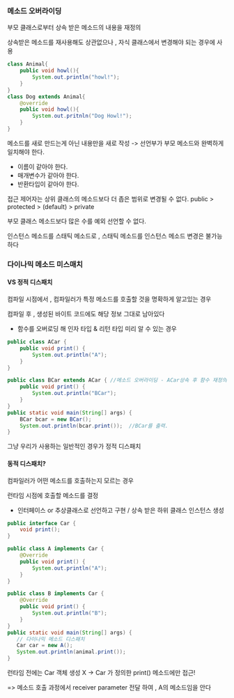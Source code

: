 ### 메소드 오버라이딩

부모 클래스로부터 상속 받은 메소드의 내용을 재정의

상속받은 메소드를 재사용해도 상관없으나 , 
자식 클래스에서 변경해야 되는 경우에 사용

```java
class Animal{
	public void howl(){
		System.out.println("howl!");
	}
}
class Dog extends Animal{
	@override
	public void howl(){
		System.out.pritnln("Dog Howl!");
	}
}
```

메소드를 새로 만드는게 아닌 내용만을 새로 작성
-> 선언부가 부모 메소드와 완벽하게 일치해야 한다.
- 이름이 같아야 한다.
- 매개변수가 같아야 한다.
- 반환타입이 같아야 한다.

접근 제어자는 상위 클래스의 메소드보다 더 좁은 범위로 변경될 수 없다.
public > protected > (default) > private

부모 클래스 메소드보다 많은 수를 예외 선언할 수 없다.

인스턴스 메소드를 스태틱 메소드로 ,
스태틱 메소드를 인스턴스 메소드 변경은 불가능하다


### 다이나믹 메소드 미스매치
#### VS 정적 디스패치

컴파일 시점에서 , 컴파일러가 특정 메소드를 호출할 것을 명확하게 알고있는 경우

컴파일 후 , 생성된 바이트 코드에도 해당 정보 그대로 남아있다

- 함수를 오버로딩 해 인자 타입 & 리턴 타입 미리 알 수 있는 경우

```java
public class ACar {
    public void print() { 
        System.out.println("A");
    }
}

public class BCar extends ACar { //메소드 오버라이딩 - ACar상속 후 함수 재정의
    public void print() {
        System.out.println("BCar");
    }
}
public static void main(String[] args) {
    BCar bcar = new BCar();
    System.out.println(bcar.print());  //BCar를 출력.
}
```

그냥 우리가 사용하는 일반적인 경우가 정적 디스패치

#### 동적 디스패치?

컴파일러가 어떤 메소드를 호출하는지 모르는 경우

런타임 시점에 호출할 메소드를 결정

- 인터페이스 or 추상클래스로 선언하고 구현 / 상속 받은 하위 클래스 인스턴스 생성

```java
public interface Car {
    void print();
}

public class A implements Car {
    @Override
    public void print() {
        System.out.println("A");
    }
}

public class B implements Car {
    @Override
    public void print() {
        System.out.println("B");
    }
}
public static void main(String[] args) {
   // 다이나믹 메소드 디스패치
   Car car = new A();
   System.out.println(animal.print());
}
```


런타임 전에는 Car 객체 생성 X -> Car 가 정의한 print() 메소드에만 접근!

=> 메소드 호출 과정에서 receiver parameter 전달 하여 , A의 메소드임을 안다
